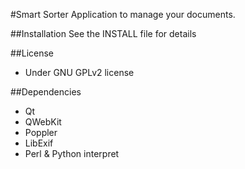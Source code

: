 #Smart Sorter
Application to manage your documents.

##Installation
See the INSTALL file for details

##License
 - Under GNU GPLv2 license

##Dependencies
 - Qt
 - QWebKit
 - Poppler
 - LibExif
 - Perl & Python interpret
